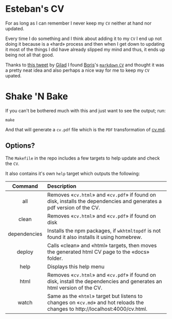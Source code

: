 # Esteban's CV

For as long as I can remember I never keep my `CV` neither at hand nor updated.

Every time I do something and I think about adding it to my `CV` I end up not doing it because is a «hard» process and then when I get down to updating it most of the things I did have already slipped my mind and thus, it ends up being not all that good.

Thanks to [this tweet][tweet] by [Gilad][gilad] I found [Boris][neonacho]'s [`markdown` `CV`][boriscv] and thought it was a pretty neat idea and also perhaps a nice way for me to keep my `CV` upated.

# Shake 'N Bake

If you can't be bothered much with this and just want to see the output; run:

```console
make
```

And that will generate a `cv.pdf` file which is the `PDF` transformation of [cv.md][cv].

## Options?

The `Makefile` in the repo includes a few targets to help update and check the `CV`.

It also contains it's own `help` target which outputs the following:

|  Command | Description |
| :-----------: | :------------ |
| all             |               Removes «`cv.html`» and «`cv.pdf`» if found on disk, installs the dependencies and generates a pdf version of the CV. |
| clean            |              Removes «`cv.html`» and «`cv.pdf`» if found on disk |
| dependencies             |      Installs the npm packages, if `wkhtmltopdf` is not found it also installs it using homebrew. |
| deploy              |           Calls «clean» and «html» targets, then moves the generated html CV page to the «docs» folder. |
| help             |              Displays this help menu |
| html          |                 Removes «`cv.html`» and «`cv.pdf`» if found on disk, install the dependencies and generates an html version of the CV. |
| watch                |          Same as the «`html`» target but listens to changes on «`cv.md`» and hot reloads the changes to http://localhost:4000/cv.html. |

[neonacho]:https://twitter.com/neonacho
[boriscv]:https://github.com/neonichu/cv
[tweet]:https://twitter.com/giladronat/status/964222623042355200
[gilad]:https://twitter.com/giladronat
[cv]:./cv.md